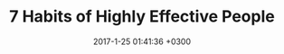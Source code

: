 ---
layout: book-note
title:  "7 Habits of Highly Effective People"
date:   2017-1-25 01:41:36 +0300
categories: book-notes
image: https://images-na.ssl-images-amazon.com/images/I/51toHpibB3L.jpg
bookCategory: Self-Helf, Self-Development, Business
rating: 5
bookLink: https://www.amazon.com/7-Habits-Highly-Effective-People/dp/0935721800/
---